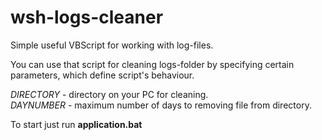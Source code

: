 # wsh-logs-cleaner

Simple useful VBScript for working with log-files.

<p>You can use that script for cleaning logs-folder by specifying certain parameters, which define script's behaviour.</p>

<i> DIRECTORY </i> - directory on your PC for cleaning.<br/>
<i> DAYNUMBER </i> - maximum number of days to removing file from directory.<br/>

<p>To start just run <b>application.bat</b></p>
